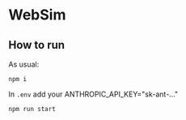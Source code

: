 # WebSim

## How to run

As usual:

`npm i`

In `.env` add your ANTHROPIC_API_KEY="sk-ant-..."

`npm run start`